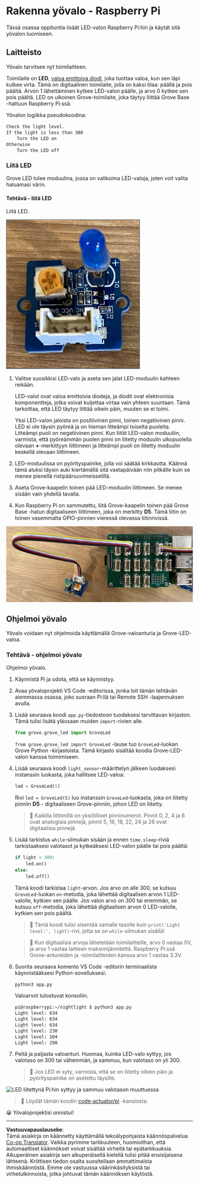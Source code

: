 <!--
CO_OP_TRANSLATOR_METADATA:
{
  "original_hash": "4db8a3879a53490513571df2f6cf7641",
  "translation_date": "2025-08-27T21:53:05+00:00",
  "source_file": "1-getting-started/lessons/3-sensors-and-actuators/pi-actuator.md",
  "language_code": "fi"
}
-->
# Rakenna yövalo - Raspberry Pi

Tässä osassa oppituntia lisäät LED-valon Raspberry Pi:hin ja käytät sitä yövalon luomiseen.

## Laitteisto

Yövalo tarvitsee nyt toimilaitteen.

Toimilaite on **LED**, [valoa emittoiva diodi](https://wikipedia.org/wiki/Light-emitting_diode), joka tuottaa valoa, kun sen läpi kulkee virta. Tämä on digitaalinen toimilaite, jolla on kaksi tilaa: päällä ja pois päältä. Arvon 1 lähettäminen kytkee LED-valon päälle, ja arvo 0 kytkee sen pois päältä. LED on ulkoinen Grove-toimilaite, joka täytyy liittää Grove Base -hattuun Raspberry Pi:ssä.

Yövalon logiikka pseudokoodina:

```output
Check the light level.
If the light is less than 300
    Turn the LED on
Otherwise
    Turn the LED off
```

### Liitä LED

Grove LED tulee moduulina, jossa on valikoima LED-valoja, joten voit valita haluamasi värin.

#### Tehtävä - liitä LED

Liitä LED.

![Grove LED](../../../../../translated_images/grove-led.6c853be93f473cf2c439cfc74bb1064732b22251a83cedf66e62f783f9cc1a79.fi.png)

1. Valitse suosikkisi LED-valo ja aseta sen jalat LED-moduulin kahteen reikään.

    LED-valot ovat valoa emittoivia diodeja, ja diodit ovat elektronisia komponentteja, jotka voivat kuljettaa virtaa vain yhteen suuntaan. Tämä tarkoittaa, että LED täytyy liittää oikein päin, muuten se ei toimi.

    Yksi LED-valon jaloista on positiivinen pinni, toinen negatiivinen pinni. LED ei ole täysin pyöreä ja on hieman litteämpi toiselta puolelta. Litteämpi puoli on negatiivinen pinni. Kun liität LED-valon moduuliin, varmista, että pyöreämmän puolen pinni on liitetty moduulin ulkopuolella olevaan **+**-merkittyyn liittimeen ja litteämpi puoli on liitetty moduulin keskellä olevaan liittimeen.

1. LED-moduulissa on pyörityspainike, jolla voi säätää kirkkautta. Käännä tämä aluksi täysin auki kiertämällä sitä vastapäivään niin pitkälle kuin se menee pienellä ristipääruuvimeisselillä.

1. Aseta Grove-kaapelin toinen pää LED-moduulin liittimeen. Se menee sisään vain yhdellä tavalla.

1. Kun Raspberry Pi on sammutettu, liitä Grove-kaapelin toinen pää Grove Base -hatun digitaaliseen liittimeen, joka on merkitty **D5**. Tämä liitin on toinen vasemmalta GPIO-pinnien vieressä olevassa liitinrivissä.

![Grove LED liitettynä D5-liittimeen](../../../../../translated_images/pi-led.97f1d474981dc35d1c7996c7b17de355d3d0a6bc9606d79fa5f89df933415122.fi.png)

## Ohjelmoi yövalo

Yövalo voidaan nyt ohjelmoida käyttämällä Grove-valoanturia ja Grove-LED-valoa.

### Tehtävä - ohjelmoi yövalo

Ohjelmoi yövalo.

1. Käynnistä Pi ja odota, että se käynnistyy.

1. Avaa yövaloprojekti VS Code -editorissa, jonka loit tämän tehtävän aiemmassa osassa, joko suoraan Pi:llä tai Remote SSH -laajennuksen avulla.

1. Lisää seuraava koodi `app.py`-tiedostoon tuodaksesi tarvittavan kirjaston. Tämä tulisi lisätä yläosaan muiden `import`-rivien alle.

    ```python
    from grove.grove_led import GroveLed
    ```

    `from grove.grove_led import GroveLed` -lause tuo `GroveLed`-luokan Grove Python -kirjastoista. Tämä kirjasto sisältää koodia Grove-LED-valon kanssa toimimiseen.

1. Lisää seuraava koodi `light_sensor`-määrittelyn jälkeen luodaksesi instanssin luokasta, joka hallitsee LED-valoa:

    ```python
    led = GroveLed(5)
    ```

    Rivi `led = GroveLed(5)` luo instanssin `GroveLed`-luokasta, joka on liitetty pinniin **D5** - digitaaliseen Grove-pinniin, johon LED on liitetty.

    > 💁 Kaikilla liittimillä on yksilölliset pinninumerot. Pinnit 0, 2, 4 ja 6 ovat analogisia pinnejä, pinnit 5, 16, 18, 22, 24 ja 26 ovat digitaalisia pinnejä.

1. Lisää tarkistus `while`-silmukan sisään ja ennen `time.sleep`-riviä tarkistaaksesi valotasot ja kytkeäksesi LED-valon päälle tai pois päältä:

    ```python
    if light < 300:
        led.on()
    else:
        led.off()
    ```

    Tämä koodi tarkistaa `light`-arvon. Jos arvo on alle 300, se kutsuu `GroveLed`-luokan `on`-metodia, joka lähettää digitaalisen arvon 1 LED-valolle, kytkien sen päälle. Jos valon arvo on 300 tai enemmän, se kutsuu `off`-metodia, joka lähettää digitaalisen arvon 0 LED-valolle, kytkien sen pois päältä.

    > 💁 Tämä koodi tulisi sisentää samalle tasolle kuin `print('Light level:', light)`-rivi, jotta se on `while`-silmukan sisällä!

    > 💁 Kun digitaalisia arvoja lähetetään toimilaitteille, arvo 0 vastaa 0V, ja arvo 1 vastaa laitteen maksimijännitettä. Raspberry Pi:ssä Grove-antureiden ja -toimilaitteiden kanssa arvo 1 vastaa 3.3V.

1. Suorita seuraava komento VS Code -editorin terminaalista käynnistääksesi Python-sovelluksesi:

    ```sh
    python3 app.py
    ```

    Valoarvot tulostuvat konsoliin.

    ```output
    pi@raspberrypi:~/nightlight $ python3 app.py 
    Light level: 634
    Light level: 634
    Light level: 634
    Light level: 230
    Light level: 104
    Light level: 290
    ```

1. Peitä ja paljasta valoanturi. Huomaa, kuinka LED-valo syttyy, jos valotaso on 300 tai vähemmän, ja sammuu, kun valotaso on yli 300.

    > 💁 Jos LED ei syty, varmista, että se on liitetty oikein päin ja pyörityspainike on asetettu täysille.

![LED liitettynä Pi:hin syttyy ja sammuu valotason muuttuessa](../../../../../images/pi-running-assignment-1-1.gif)

> 💁 Löydät tämän koodin [code-actuator/pi](../../../../../1-getting-started/lessons/3-sensors-and-actuators/code-actuator/pi) -kansiosta.

😀 Yövaloprojektisi onnistui!

---

**Vastuuvapauslauseke**:  
Tämä asiakirja on käännetty käyttämällä tekoälypohjaista käännöspalvelua [Co-op Translator](https://github.com/Azure/co-op-translator). Vaikka pyrimme tarkkuuteen, huomioithan, että automaattiset käännökset voivat sisältää virheitä tai epätarkkuuksia. Alkuperäinen asiakirja sen alkuperäisellä kielellä tulisi pitää ensisijaisena lähteenä. Kriittisen tiedon osalta suositellaan ammattimaista ihmiskäännöstä. Emme ole vastuussa väärinkäsityksistä tai virhetulkinnoista, jotka johtuvat tämän käännöksen käytöstä.
